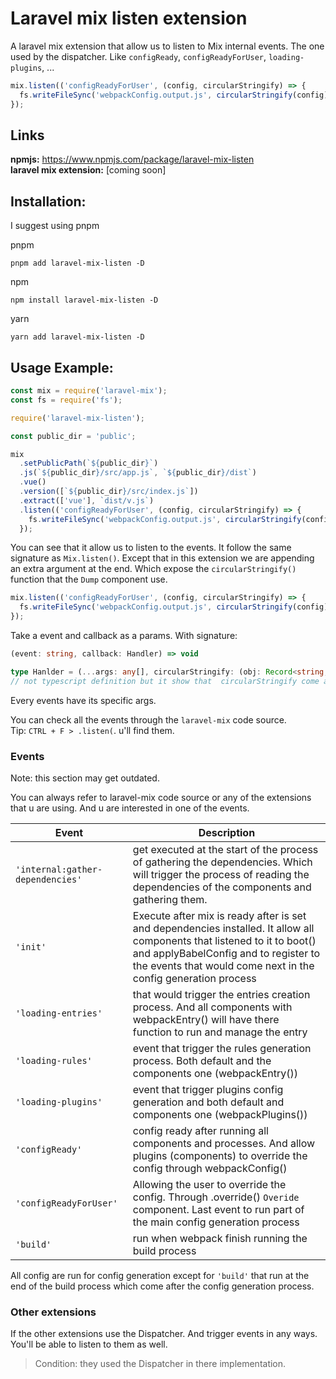 # Laravel mix listen extension

A laravel mix extension that allow us to listen to Mix internal events. The one used by the dispatcher. Like `configReady`, `configReadyForUser`, `loading-plugins`, ...

```js
mix.listen(('configReadyForUser', (config, circularStringify) => {
  fs.writeFileSync('webpackConfig.output.js', circularStringify(config));
});
```

## Links

**npmjs:** https://www.npmjs.com/package/laravel-mix-listen<br>
**laravel mix extension:** [coming soon]

## Installation:

I suggest using pnpm

pnpm

```
pnpm add laravel-mix-listen -D
```

npm

```
npm install laravel-mix-listen -D
```

yarn

```
yarn add laravel-mix-listen -D
```

## Usage Example:

```js
const mix = require('laravel-mix');
const fs = require('fs');

require('laravel-mix-listen');

const public_dir = 'public';

mix
  .setPublicPath(`${public_dir}`)
  .js(`${public_dir}/src/app.js`, `${public_dir}/dist`)
  .vue()
  .version([`${public_dir}/src/index.js`])
  .extract(['vue'], `dist/v.js`)
  .listen(('configReadyForUser', (config, circularStringify) => {
    fs.writeFileSync('webpackConfig.output.js', circularStringify(config));
  });
```

You can see that it allow us to listen to the events. It follow the same signature as `Mix.listen()`. Except that in this extension we are appending an extra argument at the end. Which expose the `circularStringify()` function that the `Dump` component use.

```js
mix.listen(('configReadyForUser', (config, circularStringify) => {
  fs.writeFileSync('webpackConfig.output.js', circularStringify(config));
});
```

Take a event and callback as a params. With signature:

```ts
(event: string, callback: Handler) => void

type Hanlder = (...args: any[], circularStringify: (obj: Record<string, any>) => string) => void
// not typescript definition but it show that  circularStringify come at the end
```

Every events have its specific args.

You can check all the events through the `laravel-mix` code source.<br>
Tip: `CTRL + F > .listen(`. u'll find them.

### Events

Note: this section may get outdated.

You can always refer to laravel-mix code source or any of the extensions that u are using. And u are interested in one of the events.

| Event                            | Description                                                                                                                                                                                                                        |
| -------------------------------- | ---------------------------------------------------------------------------------------------------------------------------------------------------------------------------------------------------------------------------------- |
| `'internal:gather-dependencies'` | get executed at the start of the process of gathering the dependencies. Which will trigger the process of reading the dependencies of the components and gathering them.                                                           |
| `'init'`                         | Execute after mix is ready after is set and dependencies installed. It allow all components that listened to it to boot() and applyBabelConfig and to register to the events that would come next in the config generation process |
| `'loading-entries'`              | that would trigger the entries creation process. And all components with webpackEntry() will have there function to run and manage the entry                                                                                       |
| `'loading-rules'`                | event that trigger the rules generation process. Both default and the components one (webpackEntry())                                                                                                                              |
| `'loading-plugins'`              | event that trigger plugins config generation and both default and components one (webpackPlugins())                                                                                                                                |
| `'configReady'`                  | config ready after running all components and processes. And allow plugins (components) to override the config through webpackConfig()                                                                                             |
| `'configReadyForUser'`           | Allowing the user to override the config. Through .override() `Overide` component. Last event to run part of the main config generation process                                                                                    |
| `'build'`                        | run when webpack finish running the build process                                                                                                                                                                                  |

All config are run for config generation except for `'build'` that run at the end of the build process which come after the config generation process.

### Other extensions

If the other extensions use the Dispatcher. And trigger events in any ways. You'll be able to listen to them as well.<br>

> Condition: they used the Dispatcher in there implementation.
